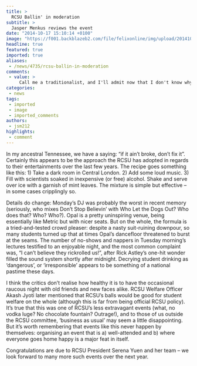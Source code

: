 ```yaml
---
title: >
  RCSU Ballin' in moderation
subtitle: >
  Jasper Menkus reviews the event
date: "2014-10-17 15:10:14 +0100"
image: "https://f001.backblazeb2.com/file/felixonline/img/upload/201410171610-kmw13-tbl_rcsu_autumn_ball-116.jpg"
headline: true
featured: true
imported: true
aliases:
 - /news/4735/rcsu-ballin-in-moderation
comments:
 - value: >
     Call me a traditionalist, and I'll admit now that I don't know why Monday was picked, but I think it might have been quite nice to have the RCSU ball on one of the traditional piss-up nights: Friday or Saturday. I might have gone then, as might others. <br> <br>Short of Sunday evening, Monday night (and forgive me for there follows some cold, hard opinion) is probably the worst night of the week to have a late night, let alone getting smashed if that's your shot of tea. <br> <br>Let me give myself and my immediate friends as examples - we're final year undergrads who've just returned from a year out to find the coursework piled on in the first week. Now, obviously, we really want to get to know people and make new friends - we've few left as our original year group has graduated, and this ball would have been a great occasion to do so. I speak for myself and some others I know : we'd have liked to go but were put off by its being at the beginning of the week. <br> <br>I suppose I/we could have been adventurous, gone to
categories:
 - news
tags:
 - imported
 - image
 - imported_comments
authors:
 - jsm212
highlights:
 - comment
---
```


In my ancestral Tennessee, we have a saying: “if it ain’t broke, don’t fix it”. Certainly this appears to be the approach the RCSU has adopted in regards to their entertainments over the last few years. The recipe goes something like this: 1) Take a dark room in Central London. 2) Add some loud music. 3) Fill with scientists soaked in inexpensive (or free) alcohol. Shake and serve over ice with a garnish of mint leaves. The mixture is simple but effective – in some cases cripplingly so.

Details do change: Monday’s DJ was probably the worst in recent memory (seriously, who mixes Don’t Stop Believin’ with Who Let the Dogs Out? Who does that? Who? Who?). Opal is a pretty uninspiring venue, being essentially like Metric but with nicer seats. But on the whole, the formula is a tried-and-tested crowd pleaser: despite a nasty suit-ruining downpour, so many students turned up that at times Opal’s dancefloor threatened to burst at the seams. The number of no-shows and nappers in Tuesday morning’s lectures testified to an enjoyable night, and the most common complaint was, “I can’t believe they rickrolled us!”, after Rick Astley’s one-hit wonder filled the sound system shortly after midnight. Decrying student drinking as ‘dangerous’, or ‘irresponsible’ appears to be something of a national pastime these days.

I think the critics don’t realise how healthy it is to have the occasional raucous night with old friends and new faces alike. RCSU Welfare Officer Akash Jyoti later mentioned that RCSU’s balls would be good for student welfare on the whole (although this is far from being official RCSU policy). It’s true that this was one of RCSU’s less extravagant events (what, no vodka luge? No chocolate fountain? Outrage!), and to those of us outside the RCSU committee, ‘business as usual’ may seem a little disappointing. But it’s worth remembering that events like this never happen by themselves: organising an event that is a) well-attended and b) where everyone goes home happy is a major feat in itself.

Congratulations are due to RCSU President Serena Yuen and her team – we look forward to many more such events over the next year.
